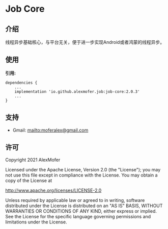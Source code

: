 Job Core
========

介绍
---

线程异步基础核心，与平台无关，便于进一步实现Android或者鸿蒙的线程异步。

使用
---

**引用:**
```
dependencies {
    ...
    implementation 'io.github.alexmofer.job:job-core:2.0.3'
    ...
}
```

支持
---

- Gmail: <mailto:moferalex@gmail.com>

许可
---

Copyright 2021 AlexMofer

Licensed under the Apache License, Version 2.0 (the "License");
you may not use this file except in compliance with the License.
You may obtain a copy of the License at

   http://www.apache.org/licenses/LICENSE-2.0

Unless required by applicable law or agreed to in writing, software
distributed under the License is distributed on an "AS IS" BASIS,
WITHOUT WARRANTIES OR CONDITIONS OF ANY KIND, either express or implied.
See the License for the specific language governing permissions and
limitations under the License.